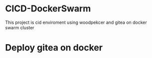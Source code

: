 # CICD-DockerSwarm
This project is cid enviroment using woodpekcer and gitea on docker swarm cluster

# Deploy gitea on docker

